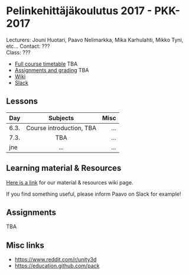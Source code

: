 # Pelinkehittäjäkoulutus 2017 - PKK-2017

Lecturers: Jouni Huotari, Paavo Nelimarkka, Mika Karhulahti, Mikko Tyni, etc...
Contact: ???  
Class: ???

- [Full course timetable]() TBA
- [Assignments and grading]() TBA
- [Wiki](https://github.com/JAMK-IT/PKK-2017/wiki)
- [Slack](https://pkk-2017.slack.com)


## Lessons
| Day | Subjects | Misc |
|:--------|:----------:|-----:|
| 6.3. | Course introduction, TBA | ... | 
| 7.3. | TBA | ... | 
| jne | ... | ... | 


## Learning material & Resources

[Here is a link](https://github.com/JAMK-IT/TTOW0211-221-game-development/wiki/material) for our material & resources wiki page. 

If you find something useful, please inform Paavo on Slack for example!

## Assignments

TBA

## Misc links

- https://www.reddit.com/r/unity3d
- https://education.github.com/pack


